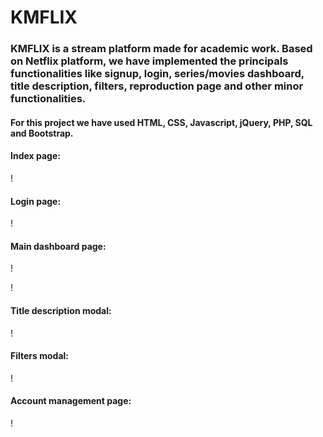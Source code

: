 # KMFLIX

### KMFLIX is a stream platform made for academic work. Based on Netflix platform, we have implemented the principals functionalities like signup, login, series/movies dashboard, title description, filters, reproduction page and other minor functionalities.

#### For this project we have used HTML, CSS, Javascript, jQuery, PHP, SQL and Bootstrap.

#### Index page: 

! [](public/readme/index_page.png)

#### Login page: 

! [](public/readme/login_page.png)

#### Main dashboard page:

! [](public/readme/dashboardpage1.png)

! [](public/readme/dashboardpage2.png)

#### Title description modal:

! [](public/readme/title_modal.png)

#### Filters modal:

! [](public/readme/filters_page.png)

#### Account management page:

! [](public/readme/account_management_page.png)